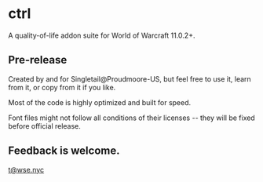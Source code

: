 # ctrl

A quality-of-life addon suite for World of Warcraft 11.0.2+.

## Pre-release

Created by and for Singletail@Proudmoore-US, but feel free to use it, learn from it, or copy from it if you like.

Most of the code is highly optimized and built for speed.

Font files might not follow all conditions of their licenses -- they will be fixed before official release.

## Feedback is welcome.

t@wse.nyc

